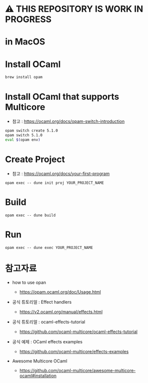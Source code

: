 # ⚠️ THIS REPOSITORY IS WORK IN PROGRESS

# in MacOS

# Install OCaml
```zsh
brew install opam
```

# Install  OCaml that supports Multicore 
- 참고 : https://ocaml.org/docs/opam-switch-introduction
<!-- FOR MULTICORE OCAML & Effect Handler -->
```zsh
opam switch create 5.1.0 
opam switch 5.1.0
eval $(opam env)
```

# Create Project
- 참고 : https://ocaml.org/docs/your-first-program
```
opam exec -- dune init proj YOUR_PROJECT_NAME
```

# Build

```
opam exec -- dune build
```

# Run
```
opam exec -- dune exec YOUR_PROJECT_NAME
```

# 참고자료

- how to use opan
    - https://opam.ocaml.org/doc/Usage.html

- 공식 튜토리얼 : Effect handlers
    - https://v2.ocaml.org/manual/effects.html

- 공식 튜토리얼 : ocaml-effects-tutorial
    - https://github.com/ocaml-multicore/ocaml-effects-tutorial

- 공식 예제 : OCaml effects examples
    - https://github.com/ocaml-multicore/effects-examples

- Awesome Multicore OCaml
    - https://github.com/ocaml-multicore/awesome-multicore-ocaml#installation
